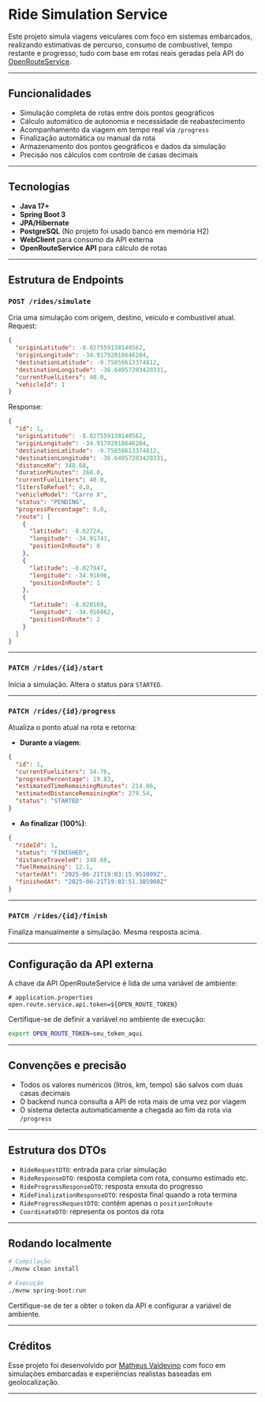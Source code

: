 # Ride Simulation Service

Este projeto simula viagens veiculares com foco em sistemas embarcados, realizando estimativas de percurso, consumo de combustível, tempo restante e progresso, tudo com base em rotas reais geradas pela API do [OpenRouteService](https://openrouteservice.org/).

---

## Funcionalidades

- Simulação completa de rotas entre dois pontos geográficos
- Cálculo automático de autonomia e necessidade de reabastecimento
- Acompanhamento da viagem em tempo real via `/progress`
- Finalização automática ou manual da rota
- Armazenamento dos pontos geográficos e dados da simulação
- Precisão nos cálculos com controle de casas decimais

---

## Tecnologias

- **Java 17+**
- **Spring Boot 3**
- **JPA/Hibernate**
- **PostgreSQL** (No projeto foi usado banco em memória H2)
- **WebClient** para consumo da API externa
- **OpenRouteService API** para cálculo de rotas

---

## Estrutura de Endpoints

### `POST /rides/simulate`

Cria uma simulação com origem, destino, veículo e combustível atual. Request:

```json
{
  "originLatitude": -8.027559138140562,
  "originLongitude": -34.91792018646284,
  "destinationLatitude": -9.75856613374812,
  "destinationLongitude": -36.64957203420331,
  "currentFuelLiters": 40.0,
  "vehicleId": 1
}
```

Response:

```json
{
  "id": 1,
  "originLatitude": -8.027559138140562,
  "originLongitude": -34.91792018646284,
  "destinationLatitude": -9.75856613374812,
  "destinationLongitude": -36.64957203420331,
  "distanceKm": 348.68,
  "durationMinutes": 268.0,
  "currentFuelLiters": 40.0,
  "litersToRefuel": 0.0,
  "vehicleModel": "Carro X",
  "status": "PENDING",
  "progressPercentage": 0.0,
  "route": [
    {
      "latitude": -8.02724,
      "longitude": -34.91743,
      "positionInRoute": 0
    },
    {
      "latitude": -8.027947,
      "longitude": -34.91696,
      "positionInRoute": 1
    },
    {
      "latitude": -8.028169,
      "longitude": -34.916862,
      "positionInRoute": 2
    }
  ]
}
```

---

### `PATCH /rides/{id}/start`

Inicia a simulação. Altera o status para `STARTED`.

---

### `PATCH /rides/{id}/progress`

Atualiza o ponto atual na rota e retorna:

- **Durante a viagem**:

```json
{
  "id": 1,
  "currentFuelLiters": 34.76,
  "progressPercentage": 19.83,
  "estimatedTimeRemainingMinutes": 214.86,
  "estimatedDistanceRemainingKm": 279.54,
  "status": "STARTED"
}
```

- **Ao finalizar (100%)**:

```json
{
  "rideId": 1,
  "status": "FINISHED",
  "distanceTraveled": 348.68,
  "fuelRemaining": 12.1,
  "startedAt": "2025-06-21T19:03:15.951809Z",
  "finishedAt": "2025-06-21T19:03:51.385908Z"
}
```

---

### `PATCH /rides/{id}/finish`

Finaliza manualmente a simulação. Mesma resposta acima.

---

## Configuração da API externa

A chave da API OpenRouteService é lida de uma variável de ambiente:

```properties
# application.properties
open.route.service.api.token=${OPEN_ROUTE_TOKEN}
```

Certifique-se de definir a variável no ambiente de execução:

```bash
export OPEN_ROUTE_TOKEN=seu_token_aqui
```

---

## Convenções e precisão

- Todos os valores numéricos (litros, km, tempo) são salvos com duas casas decimais
- O backend nunca consulta a API de rota mais de uma vez por viagem
- O sistema detecta automaticamente a chegada ao fim da rota via `/progress`

---

## Estrutura dos DTOs

- `RideRequestDTO`: entrada para criar simulação
- `RideResponseDTO`: resposta completa com rota, consumo estimado etc.
- `RideProgressResponseDTO`: resposta enxuta do progresso
- `RideFinalizationResponseDTO`: resposta final quando a rota termina
- `RideProgressRequestDTO`: contém apenas o `positionInRoute`
- `CoordinateDTO`: representa os pontos da rota

---

## Rodando localmente

```bash
# Compilação
./mvnw clean install

# Execução
./mvnw spring-boot:run
```

Certifique-se de ter a obter o token da API e configurar a variável de ambiente.

---

## Créditos

Esse projeto foi desenvolvido por [Matheus Valdevino](https://github.com/matheusvsdev) com foco em simulações embarcadas e experiências realistas baseadas em geolocalização.

---

